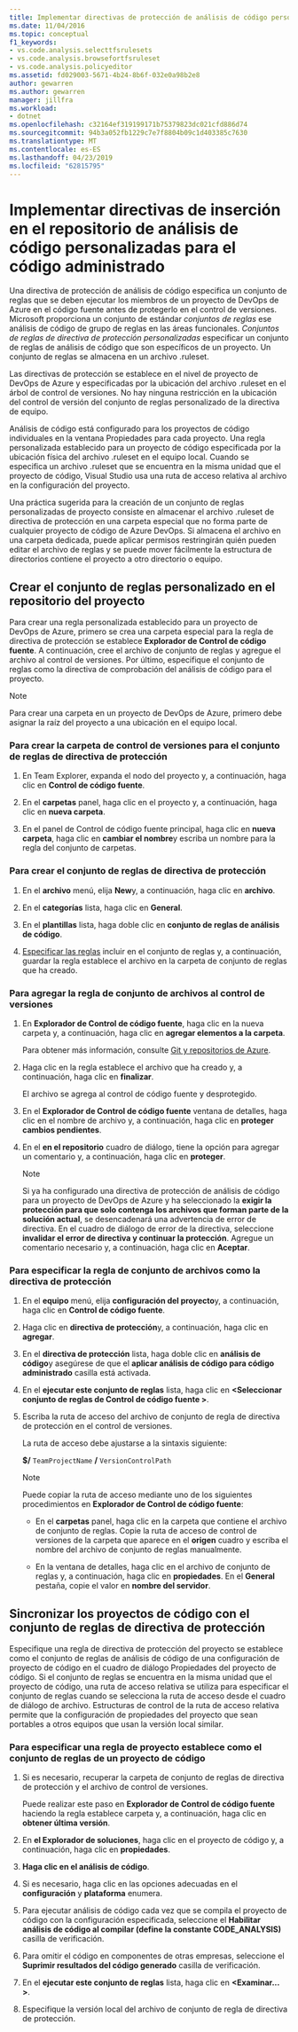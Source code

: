 ```yaml
---
title: Implementar directivas de protección de análisis de código personalizadas para el código administrado
ms.date: 11/04/2016
ms.topic: conceptual
f1_keywords:
- vs.code.analysis.selecttfsrulesets
- vs.code.analysis.browsefortfsruleset
- vs.code.analysis.policyeditor
ms.assetid: fd029003-5671-4b24-8b6f-032e0a98b2e8
author: gewarren
ms.author: gewarren
manager: jillfra
ms.workload:
- dotnet
ms.openlocfilehash: c32164ef319199171b75379823dc021cfd886d74
ms.sourcegitcommit: 94b3a052fb1229c7e7f8804b09c1d403385c7630
ms.translationtype: MT
ms.contentlocale: es-ES
ms.lasthandoff: 04/23/2019
ms.locfileid: "62815795"
---
```

# <a name="implement-custom-code-analysis-check-in-policies-for-managed-code"></a>Implementar directivas de inserción en el repositorio de análisis de código personalizadas para el código administrado

Una directiva de protección de análisis de código especifica un conjunto de reglas que se deben ejecutar los miembros de un proyecto de DevOps de Azure en el código fuente antes de protegerlo en el control de versiones. Microsoft proporciona un conjunto de estándar *conjuntos de reglas* ese análisis de código de grupo de reglas en las áreas funcionales. *Conjuntos de reglas de directiva de protección personalizadas* especificar un conjunto de reglas de análisis de código que son específicos de un proyecto. Un conjunto de reglas se almacena en un archivo .ruleset.

Las directivas de protección se establece en el nivel de proyecto de DevOps de Azure y especificadas por la ubicación del archivo .ruleset en el árbol de control de versiones. No hay ninguna restricción en la ubicación del control de versión del conjunto de reglas personalizado de la directiva de equipo.

Análisis de código está configurado para los proyectos de código individuales en la ventana Propiedades para cada proyecto. Una regla personalizada establecido para un proyecto de código especificada por la ubicación física del archivo .ruleset en el equipo local. Cuando se especifica un archivo .ruleset que se encuentra en la misma unidad que el proyecto de código, Visual Studio usa una ruta de acceso relativa al archivo en la configuración del proyecto.

Una práctica sugerida para la creación de un conjunto de reglas personalizadas de proyecto consiste en almacenar el archivo .ruleset de directiva de protección en una carpeta especial que no forma parte de cualquier proyecto de código de Azure DevOps. Si almacena el archivo en una carpeta dedicada, puede aplicar permisos restringirán quién pueden editar el archivo de reglas y se puede mover fácilmente la estructura de directorios contiene el proyecto a otro directorio o equipo.

## <a name="create-the-project-custom-check-in-rule-set"></a>Crear el conjunto de reglas personalizado en el repositorio del proyecto

Para crear una regla personalizada establecido para un proyecto de DevOps de Azure, primero se crea una carpeta especial para la regla de directiva de protección se establece **Explorador de Control de código fuente**. A continuación, cree el archivo de conjunto de reglas y agregue el archivo al control de versiones. Por último, especifique el conjunto de reglas como la directiva de comprobación del análisis de código para el proyecto.

> [!NOTE]
> Para crear una carpeta en un proyecto de DevOps de Azure, primero debe asignar la raíz del proyecto a una ubicación en el equipo local.

### <a name="to-create-the-version-control-folder-for-the-check-in-policy-rule-set"></a>Para crear la carpeta de control de versiones para el conjunto de reglas de directiva de protección

1. En Team Explorer, expanda el nodo del proyecto y, a continuación, haga clic en **Control de código fuente**.

2. En el **carpetas** panel, haga clic en el proyecto y, a continuación, haga clic en **nueva carpeta**.

3. En el panel de Control de código fuente principal, haga clic en **nueva carpeta**, haga clic en **cambiar el nombre**y escriba un nombre para la regla del conjunto de carpetas.

### <a name="to-create-the-check-in-policy-rule-set"></a>Para crear el conjunto de reglas de directiva de protección

1. En el **archivo** menú, elija **New**y, a continuación, haga clic en **archivo**.

2. En el **categorías** lista, haga clic en **General**.

3. En el **plantillas** lista, haga doble clic en **conjunto de reglas de análisis de código**.

4. [Especificar las reglas](../code-quality/how-to-create-a-custom-rule-set.md) incluir en el conjunto de reglas y, a continuación, guardar la regla establece el archivo en la carpeta de conjunto de reglas que ha creado.

### <a name="to-add-the-rule-set-file-to-version-control"></a>Para agregar la regla de conjunto de archivos al control de versiones

1. En **Explorador de Control de código fuente**, haga clic en la nueva carpeta y, a continuación, haga clic en **agregar elementos a la carpeta**.

     Para obtener más información, consulte [Git y repositorios de Azure](/azure/devops/repos/git/overview?view=vsts).

2. Haga clic en la regla establece el archivo que ha creado y, a continuación, haga clic en **finalizar**.

     El archivo se agrega al control de código fuente y desprotegido.

3. En el **Explorador de Control de código fuente** ventana de detalles, haga clic en el nombre de archivo y, a continuación, haga clic en **proteger cambios pendientes**.

4. En el **en el repositorio** cuadro de diálogo, tiene la opción para agregar un comentario y, a continuación, haga clic en **proteger**.

    > [!NOTE]
    > Si ya ha configurado una directiva de protección de análisis de código para un proyecto de DevOps de Azure y ha seleccionado la **exigir la protección para que solo contenga los archivos que forman parte de la solución actual**, se desencadenará una advertencia de error de directiva. En el cuadro de diálogo de error de la directiva, seleccione **invalidar el error de directiva y continuar la protección**. Agregue un comentario necesario y, a continuación, haga clic en **Aceptar**.

### <a name="to-specify-the-rule-set-file-as-the-check-in-policy"></a>Para especificar la regla de conjunto de archivos como la directiva de protección

1. En el **equipo** menú, elija **configuración del proyecto**y, a continuación, haga clic en **Control de código fuente**.

2. Haga clic en **directiva de protección**y, a continuación, haga clic en **agregar**.

3. En el **directiva de protección** lista, haga doble clic en **análisis de código**y asegúrese de que el **aplicar análisis de código para código administrado** casilla está activada.

4. En el **ejecutar este conjunto de reglas** lista, haga clic en  **\<Seleccionar conjunto de reglas de Control de código fuente >**.

5. Escriba la ruta de acceso del archivo de conjunto de regla de directiva de protección en el control de versiones.

     La ruta de acceso debe ajustarse a la sintaxis siguiente:

     **$/** `TeamProjectName` **/** `VersionControlPath`

    > [!NOTE]
    > Puede copiar la ruta de acceso mediante uno de los siguientes procedimientos en **Explorador de Control de código fuente**:

    - En el **carpetas** panel, haga clic en la carpeta que contiene el archivo de conjunto de reglas. Copie la ruta de acceso de control de versiones de la carpeta que aparece en el **origen** cuadro y escriba el nombre del archivo de conjunto de reglas manualmente.

    - En la ventana de detalles, haga clic en el archivo de conjunto de reglas y, a continuación, haga clic en **propiedades**. En el **General** pestaña, copie el valor en **nombre del servidor**.

## <a name="synchronize-code-projects-to-the-check-in-policy-rule-set"></a>Sincronizar los proyectos de código con el conjunto de reglas de directiva de protección

Especifique una regla de directiva de protección del proyecto se establece como el conjunto de reglas de análisis de código de una configuración de proyecto de código en el cuadro de diálogo Propiedades del proyecto de código. Si el conjunto de reglas se encuentra en la misma unidad que el proyecto de código, una ruta de acceso relativa se utiliza para especificar el conjunto de reglas cuando se selecciona la ruta de acceso desde el cuadro de diálogo de archivo. Estructuras de control de la ruta de acceso relativa permite que la configuración de propiedades del proyecto que sean portables a otros equipos que usan la versión local similar.

### <a name="to-specify-a-project-rule-set-as-the-rule-set-of-a-code-project"></a>Para especificar una regla de proyecto establece como el conjunto de reglas de un proyecto de código

1. Si es necesario, recuperar la carpeta de conjunto de reglas de directiva de protección y el archivo de control de versiones.

   Puede realizar este paso en **Explorador de Control de código fuente** haciendo la regla establece carpeta y, a continuación, haga clic en **obtener última versión**.

2. En **el Explorador de soluciones**, haga clic en el proyecto de código y, a continuación, haga clic en **propiedades**.

3. **Haga clic en el análisis de código**.

4. Si es necesario, haga clic en las opciones adecuadas en el **configuración** y **plataforma** enumera.

5. Para ejecutar análisis de código cada vez que se compila el proyecto de código con la configuración especificada, seleccione el **Habilitar análisis de código al compilar (define la constante CODE_ANALYSIS)** casilla de verificación.

6. Para omitir el código en componentes de otras empresas, seleccione el **Suprimir resultados del código generado** casilla de verificación.

7. En el **ejecutar este conjunto de reglas** lista, haga clic en  **\<Examinar... >**.

8. Especifique la versión local del archivo de conjunto de regla de directiva de protección.